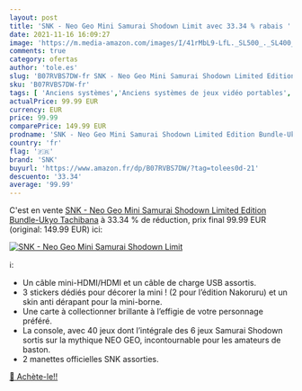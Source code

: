 ```yaml
---
layout: post
title: 'SNK - Neo Geo Mini Samurai Shodown Limit avec 33.34 % rabais '
date: 2021-11-16 16:09:27
image: 'https://m.media-amazon.com/images/I/41rMbL9-LfL._SL500_._SL400_.jpg'
comments: true
category: ofertas
author: 'tole.es'
slug: 'B07RVBS7DW-fr SNK - Neo Geo Mini Samurai Shodown Limited Edition Bundle-...'
sku: 'B07RVBS7DW-fr'
tags: [ 'Anciens systèmes','Anciens systèmes de jeux vidéo portables','Consoles pour NEOGEO Pocket','Jeux vidéo','NEOGEO Pocket: Jeux, consoles et accessoires','snk', ]
actualPrice: 99.99 EUR
currency: EUR
price: 99.99
comparePrice: 149.99 EUR
prodname: 'SNK - Neo Geo Mini Samurai Shodown Limited Edition Bundle-Ukyo Tachibana'
country: 'fr'
flag: '🇫🇷'
brand: 'SNK'
buyurl: 'https://www.amazon.fr/dp/B07RVBS7DW/?tag=tolees0d-21'
descuento: '33.34'
average: '99.99'
---
```


C'est en vente [SNK - Neo Geo Mini Samurai Shodown Limited Edition Bundle-Ukyo Tachibana](https://www.amazon.fr/dp/B07RVBS7DW/?tag=tolees0d-21)  à  33.34 % de réduction, prix final  99.99 EUR (original: 149.99 EUR) ici:

[![SNK - Neo Geo Mini Samurai Shodown Limit](https://m.media-amazon.com/images/I/41rMbL9-LfL._SL500_._SL400_.jpg)](https://www.amazon.fr/dp/B07RVBS7DW/?tag=tolees0d-21)

ℹ️:

- Un câble mini-HDMI/HDMI et un câble de charge USB assortis.
- 3 stickers dédiés pour décorer la mini ! (2 pour l’édition Nakoruru) et un skin anti dérapant pour la mini-borne.
- Une carte à collectionner brillante à l’effigie de votre personnage préféré.
- La console, avec 40 jeux dont l’intégrale des 6 jeux Samurai Shodown sortis sur la mythique NEO GEO, incontournable pour les amateurs de baston.
- 2 manettes officielles SNK assorties.

[🛒 Achète-le!!](https://www.amazon.fr/dp/B07RVBS7DW/?tag=tolees0d-21)
